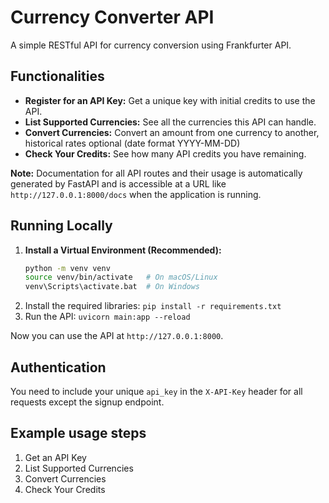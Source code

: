 # Currency Converter API

A simple RESTful API for currency conversion using Frankfurter API.

## Functionalities

- **Register for an API Key:** Get a unique key with initial credits to use the API.
- **List Supported Currencies:** See all the currencies this API can handle.
- **Convert Currencies:** Convert an amount from one currency to another, historical rates optional (date format YYYY-MM-DD)
- **Check Your Credits:** See how many API credits you have remaining.

**Note:** Documentation for all API routes and their usage is automatically generated by FastAPI and is accessible at a URL like `http://127.0.0.1:8000/docs` when the application is running.

## Running Locally

1.  **Install a Virtual Environment (Recommended):**
    ```bash
    python -m venv venv
    source venv/bin/activate   # On macOS/Linux
    venv\Scripts\activate.bat  # On Windows
    ```
2.  Install the required libraries: `pip install -r requirements.txt`
3.  Run the API: `uvicorn main:app --reload`

Now you can use the API at `http://127.0.0.1:8000`.

## Authentication

You need to include your unique `api_key` in the `X-API-Key` header for all requests except the signup endpoint.

## Example usage steps

1.  Get an API Key
2.  List Supported Currencies
3.  Convert Currencies
4.  Check Your Credits
